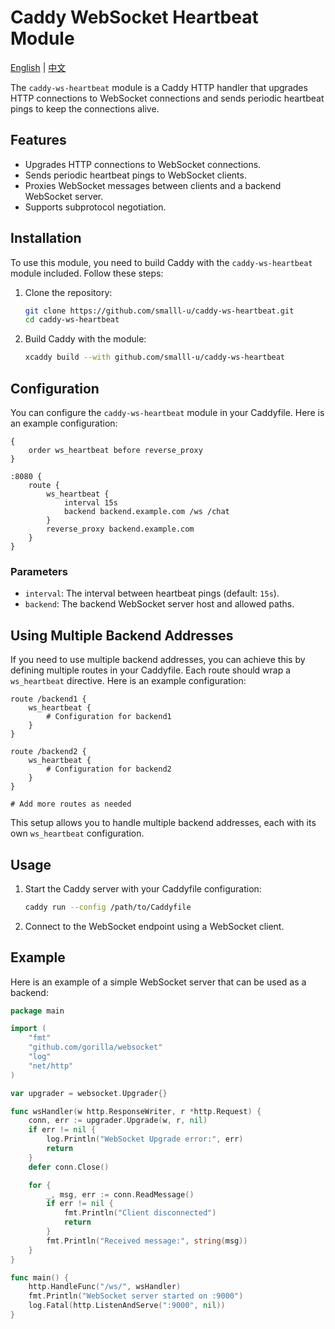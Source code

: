# Caddy WebSocket Heartbeat Module

[English](./README.md) | [中文](./README_zh.md)

The `caddy-ws-heartbeat` module is a Caddy HTTP handler that upgrades HTTP connections to WebSocket connections and sends periodic heartbeat pings to keep the connections alive.

## Features

- Upgrades HTTP connections to WebSocket connections.
- Sends periodic heartbeat pings to WebSocket clients.
- Proxies WebSocket messages between clients and a backend WebSocket server.
- Supports subprotocol negotiation.

## Installation

To use this module, you need to build Caddy with the `caddy-ws-heartbeat` module included. Follow these steps:

1. Clone the repository:
    ```sh
    git clone https://github.com/smalll-u/caddy-ws-heartbeat.git
    cd caddy-ws-heartbeat
    ```

2. Build Caddy with the module:
    ```sh
    xcaddy build --with github.com/smalll-u/caddy-ws-heartbeat
    ```

## Configuration

You can configure the `caddy-ws-heartbeat` module in your Caddyfile. Here is an example configuration:

```Caddyfile
{
    order ws_heartbeat before reverse_proxy
}

:8080 {
    route {
        ws_heartbeat {
            interval 15s
            backend backend.example.com /ws /chat
        }
        reverse_proxy backend.example.com
    }
}
```

### Parameters

- `interval`: The interval between heartbeat pings (default: `15s`).
- `backend`: The backend WebSocket server host and allowed paths.

## Using Multiple Backend Addresses

If you need to use multiple backend addresses, you can achieve this by defining multiple routes in your Caddyfile. Each route should wrap a `ws_heartbeat` directive. Here is an example configuration:

```caddyfile
route /backend1 {
    ws_heartbeat {
        # Configuration for backend1
    }
}

route /backend2 {
    ws_heartbeat {
        # Configuration for backend2
    }
}

# Add more routes as needed
```

This setup allows you to handle multiple backend addresses, each with its own `ws_heartbeat` configuration.

## Usage

1. Start the Caddy server with your Caddyfile configuration:
    ```sh
    caddy run --config /path/to/Caddyfile
    ```

2. Connect to the WebSocket endpoint using a WebSocket client.

## Example

Here is an example of a simple WebSocket server that can be used as a backend:

```go
package main

import (
    "fmt"
    "github.com/gorilla/websocket"
    "log"
    "net/http"
)

var upgrader = websocket.Upgrader{}

func wsHandler(w http.ResponseWriter, r *http.Request) {
    conn, err := upgrader.Upgrade(w, r, nil)
    if err != nil {
        log.Println("WebSocket Upgrade error:", err)
        return
    }
    defer conn.Close()

    for {
        _, msg, err := conn.ReadMessage()
        if err != nil {
            fmt.Println("Client disconnected")
            return
        }
        fmt.Println("Received message:", string(msg))
    }
}

func main() {
    http.HandleFunc("/ws/", wsHandler)
    fmt.Println("WebSocket server started on :9000")
    log.Fatal(http.ListenAndServe(":9000", nil))
}
```
